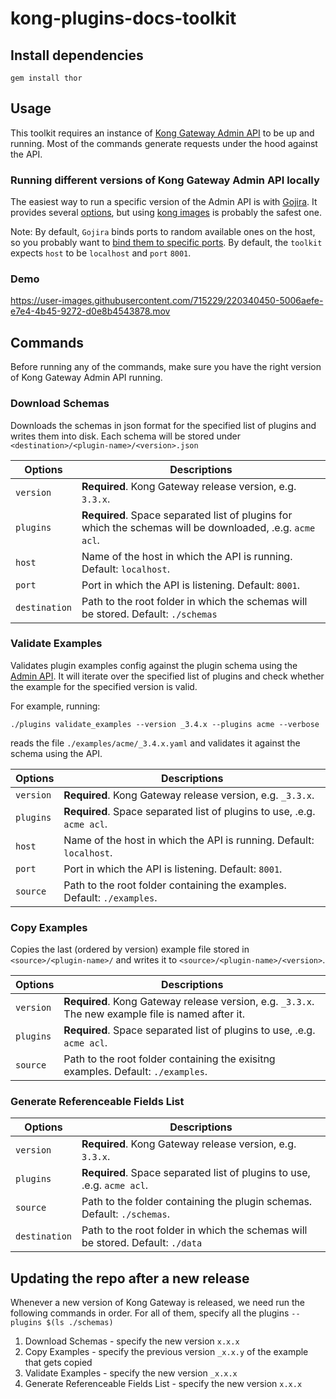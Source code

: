 # kong-plugins-docs-toolkit

## Install dependencies

```
gem install thor
```

## Usage

This toolkit requires an instance of [Kong Gateway Admin API](https://docs.konghq.com/gateway/latest/admin-api/) to be up and running. Most of the commands generate requests under the hood against the API.

### Running different versions of Kong Gateway Admin API locally
The easiest way to run a specific version of the Admin API is with [Gojira](https://github.com/Kong/gojira/tree/master). It provides several [options](https://github.com/Kong/gojira/blob/master/docs/manual.md), but using [kong images](https://github.com/Kong/gojira/blob/master/docs/manual.md#using-kong-release-images-with-gojira) is probably the safest one.

Note: By default, `Gojira` binds ports to random available ones on the host, so you probably want to [bind them to specific ports](https://github.com/Kong/gojira/blob/master/docs/manual.md#bind-ports-on-the-host). By default, the `toolkit` expects `host` to be `localhost` and `port` `8001`.

### Demo

https://user-images.githubusercontent.com/715229/220340450-5006aefe-e7e4-4b45-9272-d0e8b4543878.mov

## Commands

Before running any of the commands, make sure you have the right version of Kong Gateway Admin API running.

### Download Schemas

Downloads the schemas in json format for the specified list of plugins and writes them into disk. Each schema will be stored under `<destination>/<plugin-name>/<version>.json`

| Options | Descriptions  |
|--------------------------- |-----|
| `version` | **Required**. Kong Gateway release version, e.g. `3.3.x`. |
| `plugins` | **Required**. Space separated list of plugins for which the schemas will be downloaded, .e.g. `acme acl`. |
| `host` | Name of the host in which the API is running. Default: `localhost`.  |
| `port` | Port in which the API is listening. Default: `8001`. |
| `destination` | Path to the root folder in which the schemas will be stored. Default: `./schemas`  |


### Validate Examples

Validates plugin examples config against the plugin schema using the [Admin API](https://docs.konghq.com/gateway/latest/admin-api/#validate-a-plugin-configuration-against-the-schema). It will iterate over the specified list of plugins and check whether the example for the specified version is valid.

For example, running:

```
./plugins validate_examples --version _3.4.x --plugins acme --verbose
```

reads the file `./examples/acme/_3.4.x.yaml` and validates it against the schema using the API.


| Options | Descriptions  |
|--------------------------- |-----|
| `version` | **Required**. Kong Gateway release version, e.g. `_3.3.x`. |
| `plugins` | **Required**. Space separated list of plugins to use, .e.g. `acme acl`. |
| `host` | Name of the host in which the API is running. Default: `localhost`.  |
| `port` | Port in which the API is listening. Default: `8001`. |
| `source` | Path to the root folder containing the examples. Default: `./examples`.  |


### Copy Examples

Copies the last  (ordered by version) example file stored in `<source>/<plugin-name>/` and writes it to `<source>/<plugin-name>/<version>`.

| Options | Descriptions  |
|--------------------------- |-----|
| `version` |  **Required**. Kong Gateway release version, e.g. `_3.3.x`. The new example file is named after it.  |
| `plugins` | **Required**. Space separated list of plugins to use, .e.g. `acme acl`.  |
| `source` | Path to the root folder containing the exisitng examples. Default: `./examples`. |


### Generate Referenceable Fields List

| Options | Descriptions  |
|--------------------------- |-----|
| `version` | **Required**. Kong Gateway release version, e.g. `3.3.x`. |
| `plugins` | **Required**. Space separated list of plugins to use, .e.g. `acme acl`. |
| `source` | Path to the folder containing the plugin schemas. Default: `./schemas`.  |
| `destination` | Path to the root folder in which the schemas will be stored. Default: `./data`  |

## Updating the repo after a new release

Whenever a new version of Kong Gateway is released, we need run the following commands in order. For all of them, specify all the plugins `--plugins $(ls ./schemas)`

1. Download Schemas - specify the new version `x.x.x`
1. Copy Examples - specify the previous version `_x.x.y` of the example that gets copied
1. Validate Examples  - specify the new version `_x.x.x`
1. Generate Referenceable Fields List - specify the new version `x.x.x`